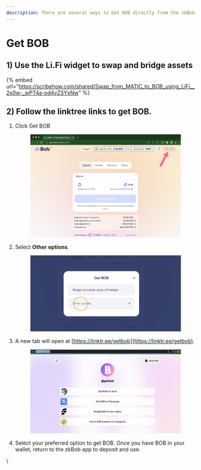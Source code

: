 ```yaml
---
description: There are several ways to Get BOB directly from the zkBob application.
---
```


# Get BOB

## 1) Use the Li.Fi widget to swap and bridge assets

{% embed url="https://scribehow.com/shared/Swap_from_MATIC_to_BOB_using_LiFi__2x0w-_wPT4a-od4yZSYxNw" %}

## 2) Follow the linktree links to get BOB.

1.  Click Get BOB

    <figure><img src="../.gitbook/assets/get-bob-1.png" alt=""><figcaption></figcaption></figure>
2.  Select **Other options**.

    <figure><img src="../.gitbook/assets/other-options.png" alt=""><figcaption></figcaption></figure>
3.  A new tab will open at [https://linktr.ee/getbob](https://linktr.ee/getbob).

    <figure><img src="../.gitbook/assets/bob-list.png" alt=""><figcaption></figcaption></figure>
4. Select your preferred option to get BOB. Once you have BOB in your wallet, return to the zkBob app to deposit and use.

\




